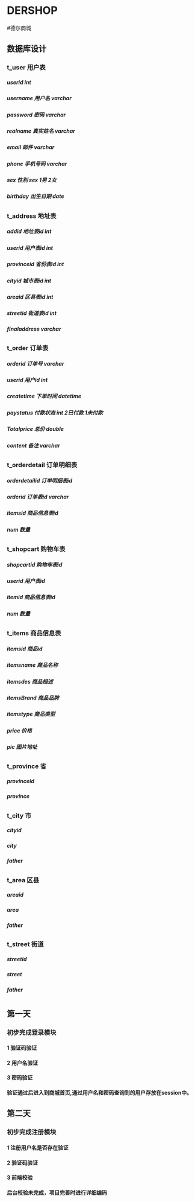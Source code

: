 # DERSHOP
#德尔商城
## 数据库设计
#### 
### t_user 用户表
##### userid         int
##### username 用户名      varchar
##### password 密码         varchar
##### realname 真实姓名   varchar
##### email 邮件                  varchar
##### phone 手机号码     varchar
##### sex 性别               sex  1男 2女
##### birthday 出生日期   date

##
### t_address 地址表
##### addid 地址表id  int
##### userid 用户表id  int
##### provinceid 省份表id   int 
##### cityid 城市表id   int 
##### areaid 区县表id   int 
##### streetid 街道表id  int
##### finaladdress   varchar

##
### t_order 订单表
##### orderid 订单号 varchar
##### userid 用户id   int 
##### createtime 下单时间  datetime
##### paystatus 付款状态 int 2已付款 1未付款
##### Totalprice 总价 double
##### content 备注 varchar
##
### t_orderdetail 订单明细表
##### orderdetailid 订单明细表id
##### orderid 订单表id varchar
##### itemsid 商品信息表id
##### num 数量
##

### t_shopcart 购物车表
##### shopcartid 购物车表id
##### userid 用户表id 
##### itemid 商品信息表id
##### num 数量
##

### t_items 商品信息表
##### itemsid 商品id
##### itemsname 商品名称
##### itemsdes 商品描述
##### itemsBrand 商品品牌
##### itemstype 商品类型
##### price 价格
##### pic 图片地址

##
### t_province 省
##### provinceid
##### province

##
### t_city 市
##### cityid
##### city
##### father
##
### t_area 区县
##### areaid
##### area
##### father
##
### t_street 街道
##### streetid
##### street
##### father

#
## 第一天
### 初步完成登录模块
#### 1 验证码验证
#### 2 用户名验证
#### 3 密码验证
#### 验证通过后进入到商城首页,通过用户名和密码查询到的用户存放在session中。

## 第二天
### 初步完成注册模块
#### 1 注册用户名是否存在验证
#### 2 验证码验证
#### 3 前端校验
#### 后台校验未完成，项目完善时进行详细编码
